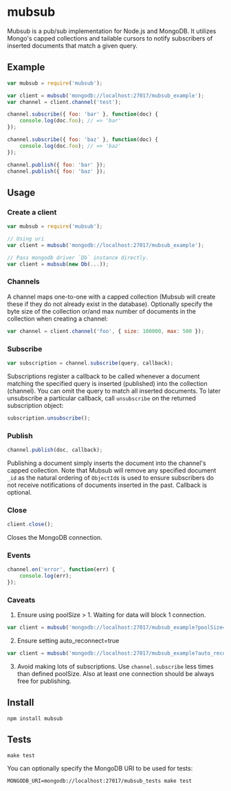 mubsub
======

Mubsub is a pub/sub implementation for Node.js and MongoDB.  It utilizes Mongo's capped collections and tailable cursors to notify subscribers of inserted documents that match a given query.

Example
-------

```javascript
var mubsub = require('mubsub');

var client = mubsub('mongodb://localhost:27017/mubsub_example');
var channel = client.channel('test');

channel.subscribe({ foo: 'bar' }, function(doc) {
    console.log(doc.foo); // => 'bar'
});

channel.subscribe({ foo: 'baz' }, function(doc) {
    console.log(doc.foo); // => 'baz'
});

channel.publish({ foo: 'bar' });
channel.publish({ foo: 'baz' });

```

Usage
-----
### Create a client

```javascript
var mubsub = require('mubsub');

// Using uri
var client = mubsub('mongodb://localhost:27017/mubsub_example');

// Pass mongodb driver `Db` instance directly.
var client = mubsub(new Db(...));
```

### Channels ###

A channel maps one-to-one with a capped collection (Mubsub will create these if they do not already exist in the database).  Optionally specify the byte size of the collection or/and max number of documents in the collection when creating a channel:

```javascript
var channel = client.channel('foo', { size: 100000, max: 500 });
```

### Subscribe ###

```javascript
var subscription = channel.subscribe(query, callback);
```

Subscriptions register a callback to be called whenever a document matching the specified query is inserted (published) into the collection (channel).  You can omit the query to match all inserted documents.  To later unsubscribe a particular callback, call `unsubscribe` on the returned subscription object:

```javascript
subscription.unsubscribe();
```

### Publish ###

```javascript
channel.publish(doc, callback);
```

Publishing a document simply inserts the document into the channel's capped collection.  Note that Mubsub will remove any specified document `_id` as the natural ordering of `ObjectId`s is used to ensure subscribers do not receive notifications of documents inserted in the past.  Callback is optional.

### Close ###

```javascript
client.close();
```

Closes the MongoDB connection.

### Events ###

```javascript
channel.on('error', function(err) {
    console.log(err);
});
```

### Caveats

1. Ensure using poolSize > 1. Waiting for data will block 1 connection.

```javascript
var client = mubsub('mongodb://localhost:27017/mubsub_example?poolSize=5');
```

2. Ensure setting auto_reconnect=true

```javascript
var client = mubsub('mongodb://localhost:27017/mubsub_example?auto_reconnect=true');
```

3. Avoid making lots of subscriptions. Use `channel.subscribe` less times than defined poolSize. Also at least one connection should be always free for publishing.

Install
-------

    npm install mubsub

Tests
-----

    make test

You can optionally specify the MongoDB URI to be used for tests:

    MONGODB_URI=mongodb://localhost:27017/mubsub_tests make test
